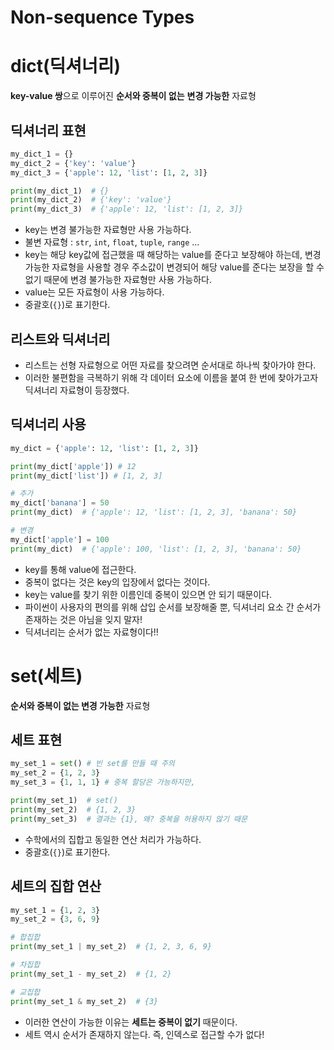 # Non-sequence Types

# dict(딕셔너리)
**key-value 쌍**으로 이루어진 **순서와 중복이 없는** **변경 가능한** 자료형

## 딕셔너리 표현
```python
my_dict_1 = {}
my_dict_2 = {'key': 'value'}
my_dict_3 = {'apple': 12, 'list': [1, 2, 3]}

print(my_dict_1)  # {}
print(my_dict_2)  # {'key': 'value'}
print(my_dict_3)  # {'apple': 12, 'list': [1, 2, 3]}
```
- key는 변경 불가능한 자료형만 사용 가능하다.
- 불변 자료형 : `str`, `int`, `float`, `tuple`, `range` ...
- key는 해당 key값에 접근했을 때 해당하는 value를 준다고 보장해야 하는데, 변경 가능한 자료형을 사용할 경우 주소값이 변경되어 해당 value를 준다는 보장을 할 수 없기 때문에 변경 불가능한 자료형만 사용 가능하다.
- value는 모든 자료형이 사용 가능하다.
- 중괄호(`{}`)로 표기한다.

## 리스트와 딕셔너리
- 리스트는 선형 자료형으로 어떤 자료를 찾으려면 순서대로 하나씩 찾아가야 한다.
- 이러한 불편함을 극복하기 위해 각 데이터 요소에 이름을 붙여 한 번에 찾아가고자 딕셔너리 자료형이 등장했다.

## 딕셔너리 사용
```python
my_dict = {'apple': 12, 'list': [1, 2, 3]}

print(my_dict['apple']) # 12
print(my_dict['list']) # [1, 2, 3]

# 추가
my_dict['banana'] = 50
print(my_dict)  # {'apple': 12, 'list': [1, 2, 3], 'banana': 50}

# 변경
my_dict['apple'] = 100
print(my_dict)  # {'apple': 100, 'list': [1, 2, 3], 'banana': 50}
```
- key를 통해 value에 접근한다.
- 중복이 없다는 것은 key의 입장에서 없다는 것이다.
- key는 value를 찾기 위한 이름인데 중복이 있으면 안 되기 때문이다.
- 파이썬이 사용자의 편의를 위해 삽입 순서를 보장해줄 뿐, 딕셔너리 요소 간 순서가 존재하는 것은 아님을 잊지 말자!
- 딕셔너리는 순서가 없는 자료형이다!!

# set(세트)
**순서와 중복이 없는 변경 가능한** 자료형

## 세트 표현
```python
my_set_1 = set() # 빈 set를 만들 때 주의
my_set_2 = {1, 2, 3}
my_set_3 = {1, 1, 1} # 중복 할당은 가능하지만,

print(my_set_1)  # set()
print(my_set_2)  # {1, 2, 3}
print(my_set_3)  # 결과는 {1}, 왜? 중복을 허용하지 않기 때문
```
- 수학에서의 집합고 동일한 연산 처리가 가능하다.
- 중괄호(`{}`)로 표기한다.

## 세트의 집합 연산
```python
my_set_1 = {1, 2, 3}
my_set_2 = {3, 6, 9}

# 합집합
print(my_set_1 | my_set_2)  # {1, 2, 3, 6, 9}

# 차집합
print(my_set_1 - my_set_2)  # {1, 2}

# 교집합
print(my_set_1 & my_set_2)  # {3}
```
- 이러한 연산이 가능한 이유는 **세트는 중복이 없기** 때문이다.
- 세트 역시 순서가 존재하지 않는다. 즉, 인덱스로 접근할 수가 없다!
